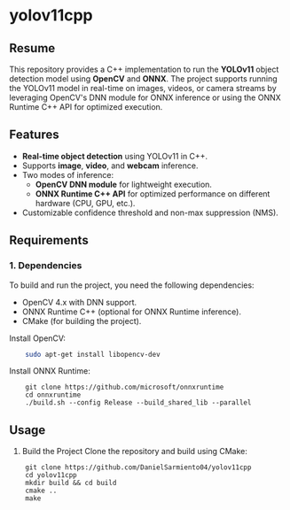 # yolov11cpp

## Resume

This repository provides a C++ implementation to run the **YOLOv11** object detection model using **OpenCV** and **ONNX**. The project supports running the YOLOv11 model in real-time on images, videos, or camera streams by leveraging OpenCV's DNN module for ONNX inference or using the ONNX Runtime C++ API for optimized execution.

## Features
- **Real-time object detection** using YOLOv11 in C++.
- Supports **image**, **video**, and **webcam** inference.
- Two modes of inference:
  - **OpenCV DNN module** for lightweight execution.
  - **ONNX Runtime C++ API** for optimized performance on different hardware (CPU, GPU, etc.).
- Customizable confidence threshold and non-max suppression (NMS).

## Requirements

### 1. Dependencies
To build and run the project, you need the following dependencies:

- OpenCV 4.x with DNN support.
- ONNX Runtime C++ (optional for ONNX Runtime inference).
- CMake (for building the project).

Install OpenCV:

```bash
    sudo apt-get install libopencv-dev
```

Install ONNX Runtime:

```
    git clone https://github.com/microsoft/onnxruntime
    cd onnxruntime
    ./build.sh --config Release --build_shared_lib --parallel
```

## Usage

1. Build the Project
Clone the repository and build using CMake:

```
    git clone https://github.com/DanielSarmiento04/yolov11cpp
    cd yolov11cpp
    mkdir build && cd build
    cmake ..
    make
```